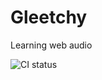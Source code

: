# Gleetchy

Learning web audio

![CI status](https://github.com/kavsingh/cellular-automaton/workflows/CI/badge.svg)
